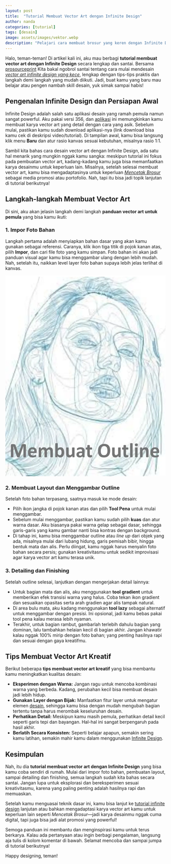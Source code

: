 ```yaml
---
layout: post
title:  "Tutorial Membuat Vector Art dengan Infinite Design"
author: nanda
categories: [tutorial]
tags: [desain]
image: assets/images/vektor.webp
description: "Pelajari cara membuat brosur yang keren dengan Infinite Design lewat tutorial lengkap ini. Mulai dari persiapan dan pembuatan layout hingga tips detail untuk finishing desain, artikel ini menyajikan panduan praktis dengan bahasa yang santai, seolah kamu sedang ngobrol dengan teman. Dilengkapi dengan langkah-langkah mudah dan saran kreatif"
---
```


Halo, teman-teman! Di artikel kali ini, aku mau berbagi **tutorial membuat vector art dengan Infinite Design** secara lengkap dan santai. Bersama [prosourceprint](http://www.prosourceprint.com) Kita bakal ngobrol santai tentang cara mulai mendesain *[vector art infinite design yang kece](https://pediaku.id/membuat-vector-art-infinite-design/)*, lengkap dengan tips-tips praktis dan langkah demi langkah yang mudah diikuti. Jadi, buat kamu yang baru mau belajar atau pengen nambah skill desain, yuk simak sampai habis!

## Pengenalan Infinite Design dan Persiapan Awal

Infinite Design adalah salah satu aplikasi desain yang ramah pemula namun sangat powerful. Aku pakai versi 356, dan [aplikasi](https://pediaku.id/review-spring-video-editor/) ini memungkinkan kamu membuat karya vector art yang detail dengan cara yang asik. Sebelum mulai, pastikan kamu sudah download aplikasi-nya (link download bisa kamu cek di deskripsi video/tutorial). Di tampilan awal, kamu bisa langsung klik menu **Baru** dan atur rasio kanvas sesuai kebutuhan, misalnya rasio 1:1. 

Sambil kita bahas cara desain vector art dengan Infinite Design, ada satu hal menarik yang mungkin nggak kamu sangka: meskipun tutorial ini fokus pada pembuatan vector art, kadang-kadang kamu juga bisa memanfaatkan karya desainmu untuk keperluan lain. Misalnya, setelah selesai membuat vector art, kamu bisa mengadaptasinya untuk keperluan *[Mencetak Brosur](http://www.prosourceprint.com/informasi/panduan-lengkap-mencetak-brosur-flyer-yang-menarik-perhatian/)* sebagai media promosi atau portofolio. Nah, tapi itu bisa jadi topik lanjutan di tutorial berikutnya!

## Langkah-langkah Membuat Vector Art

Di sini, aku akan jelasin langkah demi langkah **panduan vector art untuk pemula** yang bisa kamu ikuti:

### 1. Impor Foto Bahan

Langkah pertama adalah menyiapkan bahan dasar yang akan kamu gunakan sebagai referensi. Caranya, klik ikon tiga titik di pojok kanan atas, pilih **Impor**, dan cari file foto yang kamu simpan. Foto bahan ini akan jadi panduan visual agar kamu bisa menggambar ulang dengan lebih mudah. Nah, setelah itu, naikkan level layer foto bahan supaya lebih jelas terlihat di kanvas.

![membuat outline](/assets/images/outline.webp)
### 2. Membuat Layout dan Menggambar Outline

Setelah foto bahan terpasang, saatnya masuk ke mode desain:
- Pilih ikon jangka di pojok kanan atas dan pilih **Tool Pena** untuk mulai menggambar.
- Sebelum mulai menggambar, pastikan kamu sudah pilih **kuas** dan atur warna dasar. Aku biasanya pakai warna gelap sebagai dasar, sehingga garis-garis yang kamu gambar nanti bisa kontras dengan background.
- Di tahap ini, kamu bisa menggambar outline atau *line up* dari objek yang ada, misalnya mulai dari lubang hidung, garis pemisah bibir, hingga bentuk mata dan alis. Perlu diingat, kamu nggak harus menyalin foto bahan secara persis; gunakan kreativitasmu untuk sedikit improvisasi agar karya vector art kamu terasa unik.

### 3. Detailing dan Finishing

Setelah outline selesai, lanjutkan dengan mengerjakan detail lainnya:
- Untuk bagian mata dan alis, aku menggunakan **tool gradient** untuk memberikan efek transisi warna yang halus. Coba tekan ikon gradient dan sesuaikan opasitas serta arah gradien agar alis tampak natural.
- Di area bulu mata, aku kadang menggunakan **tool lazy** sebagai alternatif untuk menggambar dengan presisi. Ini opsional, jadi kamu bebas pakai tool pena kalau merasa lebih nyaman.
- Terakhir, untuk bagian rambut, gambarlah terlebih dahulu bagian yang dominan, lalu tambahkan helaian kecil di bagian akhir. Jangan khawatir kalau nggak 100% mirip dengan foto bahan; yang penting hasilnya rapi dan sesuai dengan gaya kreatifmu.

## Tips Membuat Vector Art Kreatif

Berikut beberapa **tips membuat vector art kreatif** yang bisa membantu kamu meningkatkan kualitas desain:
- **Eksperimen dengan Warna:** Jangan ragu untuk mencoba kombinasi warna yang berbeda. Kadang, perubahan kecil bisa membuat desain jadi lebih hidup.
- **Gunakan Layer dengan Bijak:** Manfaatkan fitur layer untuk mengatur elemen [desain](https://pediaku.id/tips-ui-design-menjadi-terlihat-spesial/), sehingga kamu bisa dengan mudah mengubah bagian tertentu tanpa harus merombak keseluruhan desain.
- **Perhatikan Detail:** Meskipun kamu masih pemula, perhatikan detail kecil seperti garis tepi dan bayangan. Hal-hal ini sangat berpengaruh pada hasil akhir.
- **Berlatih Secara Konsisten:** Seperti belajar apapun, semakin sering kamu latihan, semakin mahir kamu dalam menggunakan [Infinite Design](https://pediaku.id/membuat-vector-art-infinite-design/).

## Kesimpulan

Nah, itu dia **tutorial membuat vector art dengan Infinite Design** yang bisa kamu coba sendiri di rumah. Mulai dari impor foto bahan, pembuatan layout, sampai detailing dan finishing, semua langkah sudah kita bahas secara santai. Jangan lupa untuk eksplorasi dan bereksperimen sesuai kreativitasmu, karena yang paling penting adalah hasilnya rapi dan memuaskan.

Setelah kamu menguasai teknik dasar ini, kamu bisa lanjut ke [tutorial infinite design](https://pediaku.id/review-spring-video-editor/) lanjutan atau bahkan mengadaptasi karya vector art kamu untuk keperluan lain seperti *Mencetak Brosur*—jadi karya desainmu nggak cuma digital, tapi juga bisa jadi alat promosi yang powerful!

Semoga panduan ini membantu dan menginspirasi kamu untuk terus berkarya. Kalau ada pertanyaan atau ingin berbagi pengalaman, langsung aja tulis di kolom komentar di bawah. Selamat mencoba dan sampai jumpa di tutorial berikutnya!

Happy designing, teman!

